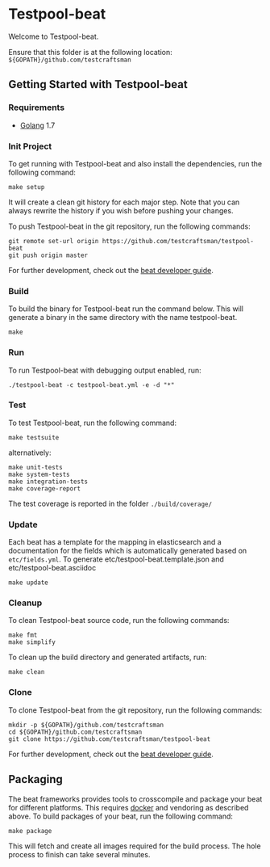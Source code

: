 # Testpool-beat

Welcome to Testpool-beat.

Ensure that this folder is at the following location:
`${GOPATH}/github.com/testcraftsman`

## Getting Started with Testpool-beat

### Requirements

* [Golang](https://golang.org/dl/) 1.7

### Init Project
To get running with Testpool-beat and also install the
dependencies, run the following command:

```
make setup
```

It will create a clean git history for each major step. Note that you can always rewrite the history if you wish before pushing your changes.

To push Testpool-beat in the git repository, run the following commands:

```
git remote set-url origin https://github.com/testcraftsman/testpool-beat
git push origin master
```

For further development, check out the [beat developer guide](https://www.elastic.co/guide/en/beats/libbeat/current/new-beat.html).

### Build

To build the binary for Testpool-beat run the command below. This will generate a binary
in the same directory with the name testpool-beat.

```
make
```


### Run

To run Testpool-beat with debugging output enabled, run:

```
./testpool-beat -c testpool-beat.yml -e -d "*"
```


### Test

To test Testpool-beat, run the following command:

```
make testsuite
```

alternatively:
```
make unit-tests
make system-tests
make integration-tests
make coverage-report
```

The test coverage is reported in the folder `./build/coverage/`

### Update

Each beat has a template for the mapping in elasticsearch and a documentation for the fields
which is automatically generated based on `etc/fields.yml`.
To generate etc/testpool-beat.template.json and etc/testpool-beat.asciidoc

```
make update
```


### Cleanup

To clean  Testpool-beat source code, run the following commands:

```
make fmt
make simplify
```

To clean up the build directory and generated artifacts, run:

```
make clean
```


### Clone

To clone Testpool-beat from the git repository, run the following commands:

```
mkdir -p ${GOPATH}/github.com/testcraftsman
cd ${GOPATH}/github.com/testcraftsman
git clone https://github.com/testcraftsman/testpool-beat
```


For further development, check out the [beat developer guide](https://www.elastic.co/guide/en/beats/libbeat/current/new-beat.html).


## Packaging

The beat frameworks provides tools to crosscompile and package your beat for different platforms. This requires [docker](https://www.docker.com/) and vendoring as described above. To build packages of your beat, run the following command:

```
make package
```

This will fetch and create all images required for the build process. The hole process to finish can take several minutes.
